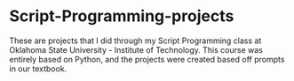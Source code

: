 # Script-Programming-projects

These are projects that I did through my Script Programming class at Oklahoma State University - Institute of Technology.
This course was entirely based on Python, and the projects were created based off prompts in our textbook.
